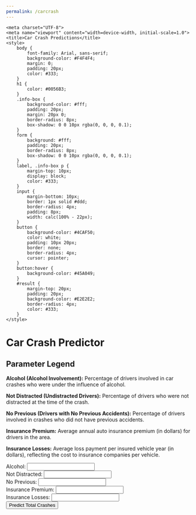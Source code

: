 ```yaml
---
permalink: /carcrash
---
```


<html lang="en">

    <meta charset="UTF-8">
    <meta name="viewport" content="width=device-width, initial-scale=1.0">
    <title>Car Crash Predictions</title>
    <style>
        body {
            font-family: Arial, sans-serif;
            background-color: #F4F4F4;
            margin: 0;
            padding: 20px;
            color: #333; 
        }
        h1 {
            color: #0056B3; 
        }
        .info-box {
            background-color: #fff;
            padding: 20px;
            margin: 20px 0;
            border-radius: 8px;
            box-shadow: 0 0 10px rgba(0, 0, 0, 0.1);
        }
        form {
            background: #fff;
            padding: 20px;
            border-radius: 8px;
            box-shadow: 0 0 10px rgba(0, 0, 0, 0.1);
        }
        label, .info-box p {
            margin-top: 10px;
            display: block;
            color: #333; 
        }
        input {
            margin-bottom: 10px;
            border: 1px solid #ddd;
            border-radius: 4px;
            padding: 8px;
            width: calc(100% - 22px);
        }
        button {
            background-color: #4CAF50; 
            color: white;
            padding: 10px 20px;
            border: none;
            border-radius: 4px;
            cursor: pointer;
        }
        button:hover {
            background-color: #45A049;
        }
        #result {
            margin-top: 20px;
            padding: 20px;
            background-color: #E2E2E2;
            border-radius: 4px;
            color: #333; 
        }
    </style>


<h1>Car Crash Predictor</h1>

<!-- Parameter Legend Section -->
<div class="info-box">
    <h2>Parameter Legend</h2>
    <p><strong>Alcohol (Alcohol Involvement):</strong> Percentage of drivers involved in car crashes who were under the influence of alcohol.</p>
    <p><strong>Not Distracted (Undistracted Drivers):</strong> Percentage of drivers who were not distracted at the time of the crash.</p>
    <p><strong>No Previous (Drivers with No Previous Accidents):</strong> Percentage of drivers involved in crashes who did not have previous accidents.</p>
    <p><strong>Insurance Premium:</strong> Average annual auto insurance premium (in dollars) for drivers in the area.</p>
    <p><strong>Insurance Losses:</strong> Average loss payment per insured vehicle year (in dollars), reflecting the cost to insurance companies per vehicle.</p>
</div>

<!-- Prediction Form -->
<div id="container">
    <form onsubmit="event.preventDefault(); predictCrashTotal();">
        <label for="alcohol">Alcohol:</label>
        <input type="number" id="alcohol" step="0.01" required><br>
        <label for="not_distracted">Not Distracted:</label>
        <input type="number" id="not_distracted" step="0.01" required><br>
        <label for="no_previous">No Previous:</label>
        <input type="number" id="no_previous" step="0.01" required><br>
        <label for="ins_premium">Insurance Premium:</label>
        <input type="number" id="ins_premium" step="0.01" required><br>
        <label for="ins_losses">Insurance Losses:</label>
        <input type="number" id="ins_losses" step="0.01" required><br>
        <button type="submit">Predict Total Crashes</button>
    </form>
    <div id="result"></div>
</div>

<script>
async function predictCrashTotal() {
    // Collect value
    const alcohol = document.getElementById('alcohol').value;
    const notDistracted = document.getElementById('not_distracted').value;
    const noPrevious = document.getElementById('no_previous').value;
    const insPremium = document.getElementById('ins_premium').value;
    const insLosses = document.getElementById('ins_losses').value;
 const data = {
        alcohol: parseFloat(alcohol),
        not_distracted: parseFloat(notDistracted),
        no_previous: parseFloat(noPrevious),
        ins_premium: parseFloat(insPremium),
        ins_losses: parseFloat(insLosses)
    };    // Adjust the port and endpoint URL as needed
    const response = await fetch('http://127.0.0.1:8086/api/car_crash/predict', {
        method: 'POST',
        headers: {
            'Content-Type': 'application/json'
        },
        body: JSON.stringify(data)
    });
    const result = await response.json();
    if (response.ok) {
        document.getElementById('result').textContent = 'Predicted Total Crashes: ' + result.prediction;
    } else {
        document.getElementById('result').textContent = 'Error: ' + result.error;
    }
}
</script>

